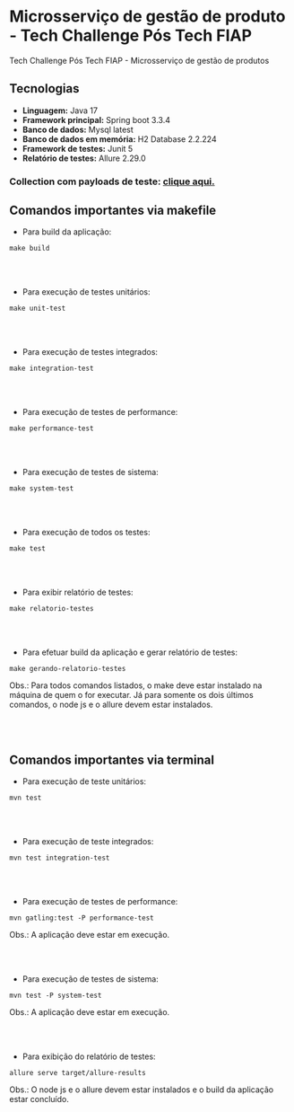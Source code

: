 # Microsserviço de gestão de produto - Tech Challenge Pós Tech FIAP

Tech Challenge Pós Tech FIAP - Microsserviço de gestão de produtos

## **Tecnologias** 

* **Linguagem:** Java 17
* **Framework principal:** Spring boot 3.3.4
* **Banco de dados:** Mysql latest
* **Banco de dados em memória:** H2 Database 2.2.224
* **Framework de testes:** Junit 5
* **Relatório de testes:** Allure 2.29.0

### Collection com payloads de teste: [clique aqui.](https://github.com/edu-off/e-commerce/blob/main/ms-produto/collection/produto_collection.json)

## **Comandos importantes via makefile**

* Para build da aplicação:
```shell
make build
```

<br><br/>

* Para execução de testes unitários:
```shell
make unit-test
```

<br><br/>

* Para execução de testes integrados:
```shell
make integration-test
```

<br><br/>

* Para execução de testes de performance:
```shell
make performance-test
```

<br><br/>

* Para execução de testes de sistema:
```shell
make system-test
```

<br><br/>

* Para execução de todos os testes:
```shell
make test
```

<br><br/>

* Para exibir relatório de testes:
```shell
make relatorio-testes
```

<br><br/>

* Para efetuar build da aplicação e gerar relatório de testes:
```shell
make gerando-relatorio-testes
```
Obs.: Para todos comandos listados, o make deve estar instalado na máquina de quem o for executar. Já para somente os dois últimos comandos, o node js e o allure devem estar instalados. 

<br><br/>

## **Comandos importantes via terminal**

* Para execução de teste unitários:
```shell
mvn test
```

<br><br/>

* Para execução de teste integrados:
```shell
mvn test integration-test
```

<br><br/>

* Para execução de testes de performance:
```shell
mvn gatling:test -P performance-test
```
Obs.: A aplicação deve estar em execução.

<br><br/>

* Para execução de testes de sistema:
```shell
mvn test -P system-test
```
Obs.: A aplicação deve estar em execução.

<br><br/>

* Para exibição do relatório de testes:
```shell
allure serve target/allure-results
```
Obs.: O node js e o allure devem estar instalados e o build da aplicação estar concluído.

<br><br/>
